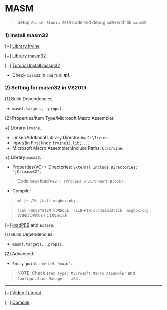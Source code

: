 # MASM
>Setup `Visual Studio 2019` code and debug `mASM` with lib `masm32` .

### 1) Install masm32

[+] [Library Irvine](https://asmirvine.com/)

[+] [Library masm32](https://www.masm32.com/download.htm)

[+] [Tutorial Install masm32](https://asmdude.wordpress.com/2019/02/15/how-to-install-masm32-on-windows-10/)

- Check `masm32` in `cmd` run: *__ml__*.

### 2) Setting for masm32 in VS2019

[1] Build Dependencies.
- `masm(.targets, .props)`.

[2] Properties/Item Type/Microsoft Macro Assembler.
  
+) Library `Irvine`.

- Linker/Addtional Library Directories: `C:\Irvine`.
- Input/(in First line): `irvine32.lib;...`.
- Microsoft Macro Assembler:\Include Paths: `C:\Irvine`.
   
+) Library `masm32`.
- Properties/VC++ Directories:
`External Include Directories: ";C:\masm32".`

>Code `mASM` load `PEB - (Process Environment Block)` .

- Compile: 
 
>`ml /c /Zd /coff msgbox.obj` .

>`link /SUBSYSTEM:CONSOLE  /LIBPATH:c:\masm32\lib  msgbox.obj` . WINDOWS or CONSOLE


[+] [loadPEB](https://securitycafe.ro/2015/10/30/introduction-to-windows-shellcode-development-part1/) and `Extern`.

[1] Build Dependencies.
- `masm(.targets, .props)`.

[2] Advanced.
- `Entry point: => set "main"`.

>NOTE: Check `Item type: Microsoft Macro Assembler` and `Configuration Manager - x64` .

-----------------------------------------------

[+] [Video Tutorial](https://www.youtube.com/watch?v=9e1ER2o83N0&list=PL2YJKKcudhJ0ar-IYMehPGRwbcUz8NZJj&index=19&t=11s) .

[+] [Compile](https://web.archive.org/web/20140225144938/http://www.codegurus.be/codegurus/Programming/assembler&win64_en.htm) .






      

      
